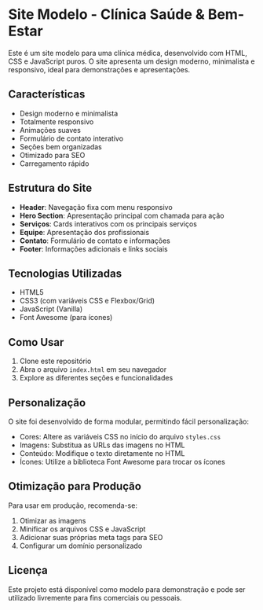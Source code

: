 # Site Modelo - Clínica Saúde & Bem-Estar

Este é um site modelo para uma clínica médica, desenvolvido com HTML, CSS e JavaScript puros. O site apresenta um design moderno, minimalista e responsivo, ideal para demonstrações e apresentações.

## Características

- Design moderno e minimalista
- Totalmente responsivo
- Animações suaves
- Formulário de contato interativo
- Seções bem organizadas
- Otimizado para SEO
- Carregamento rápido

## Estrutura do Site

- **Header**: Navegação fixa com menu responsivo
- **Hero Section**: Apresentação principal com chamada para ação
- **Serviços**: Cards interativos com os principais serviços
- **Equipe**: Apresentação dos profissionais
- **Contato**: Formulário de contato e informações
- **Footer**: Informações adicionais e links sociais

## Tecnologias Utilizadas

- HTML5
- CSS3 (com variáveis CSS e Flexbox/Grid)
- JavaScript (Vanilla)
- Font Awesome (para ícones)

## Como Usar

1. Clone este repositório
2. Abra o arquivo `index.html` em seu navegador
3. Explore as diferentes seções e funcionalidades

## Personalização

O site foi desenvolvido de forma modular, permitindo fácil personalização:

- Cores: Altere as variáveis CSS no início do arquivo `styles.css`
- Imagens: Substitua as URLs das imagens no HTML
- Conteúdo: Modifique o texto diretamente no HTML
- Ícones: Utilize a biblioteca Font Awesome para trocar os ícones

## Otimização para Produção

Para usar em produção, recomenda-se:

1. Otimizar as imagens
2. Minificar os arquivos CSS e JavaScript
3. Adicionar suas próprias meta tags para SEO
4. Configurar um domínio personalizado

## Licença

Este projeto está disponível como modelo para demonstração e pode ser utilizado livremente para fins comerciais ou pessoais.